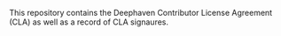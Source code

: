 This repository contains the Deephaven Contributor License Agreement (CLA) as well as a record of CLA signaures.